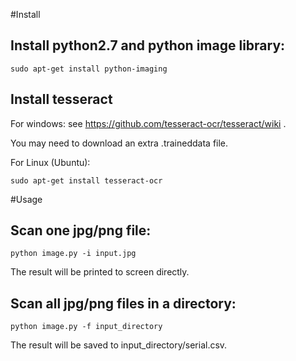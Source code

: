 #Install

## Install python2.7 and python image library:

    sudo apt-get install python-imaging

## Install tesseract

For windows: see https://github.com/tesseract-ocr/tesseract/wiki .

You may need to download an extra .traineddata file.

    
For Linux (Ubuntu):

    sudo apt-get install tesseract-ocr
  

#Usage

## Scan one jpg/png file:

    python image.py -i input.jpg
    

The result will be printed to screen directly.

## Scan all jpg/png files in a directory:

    python image.py -f input_directory

The result will be saved to input_directory/serial.csv.
